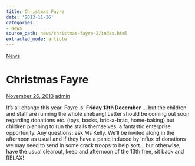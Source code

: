 ```yaml
---
title: Christmas Fayre
date: '2013-11-26'
categories:
- News
source_path: news/christmas-fayre-2/index.html
extracted_mode: article
---
```

[News](/news/)

# Christmas Fayre

[November 26, 2013](/news/christmas-fayre-2/) [admin](author/admin/)

It’s all change this year. Fayre is&nbsp; **Friday 13th December** … but the children and staff are running the whole shebang! Letter should be coming out soon regarding donations etc. (toys, books, bric-a-brac, home-baking) but children planning to run the stalls themselves: a fantastic enterprise opportunity. Any questions: ask Ms Kelly. We’ll be invited along in the afternoon as usual and if they have a panic induced by influx of donations we may need to send in some crack troops to help sort… but otherwise, have the usual clearout, keep and afternoon of the 13th free, sit back and RELAX!
